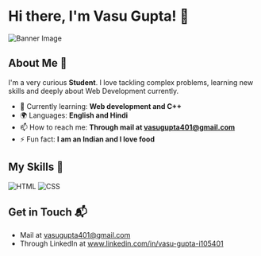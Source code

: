 # Hi there, I'm Vasu Gupta! 👋

![Banner Image](https://i0.wp.com/shamimreza.com/wp-content/uploads/2022/07/DALL%C2%B7E-2023-11-24-01.30.43-A-banner-sized-image-representing-a-friendly-and-engaging-conversation-about-GitHub-Copilot-featuring-a-software-developer-Hispanic-male-with-short-.png?fit=1030%2C589&ssl=1)

## About Me 🚀

I'm a very curious **Student**. I love tackling complex problems, learning new skills and deeply about Web Development currently.

- 🌱 Currently learning: **Web development and C++**
- 🌍 Languages: **English and Hindi**
- 📫 How to reach me: **Through mail at vasugupta401@gmail.com**
- ⚡ Fun fact: **I am an Indian and I love food**

## My Skills 🧠

![HTML](https://img.shields.io/badge/-HTML-E34F26?style=flat-square&logo=html5&logoColor=white)
![CSS](https://img.shields.io/badge/-CSS-1572B6?style=flat-square&logo=css3&logoColor=white)


## Get in Touch 📬

- Mail at vasugupta401@gmail.com
- Through LinkedIn at www.linkedin.com/in/vasu-gupta-i105401



